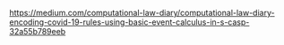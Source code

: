 https://medium.com/computational-law-diary/computational-law-diary-encoding-covid-19-rules-using-basic-event-calculus-in-s-casp-32a55b789eeb
